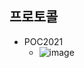 


## 프로토콜
  
- POC2021
  - ![image](https://github.com/user-attachments/assets/da8905f3-8942-4021-9040-b4262d1ab533)
